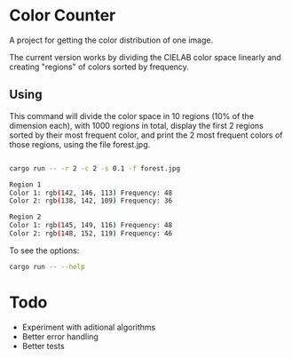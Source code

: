 # Color Counter

A project for getting the color distribution of one image.

The current version works by dividing the CIELAB color space linearly and creating "regions" of colors sorted by frequency.

## Using
This command will divide the color space in 10 regions (10% of the dimension each), with 1000 regions in total, display the first 2 regions sorted by their most frequent color, and print the 2 most frequent colors of those regions, using the file forest.jpg.

```bash

cargo run -- -r 2 -c 2 -s 0.1 -f forest.jpg

Region 1
Color 1: rgb(142, 146, 113) Frequency: 48
Color 2: rgb(138, 142, 109) Frequency: 36

Region 2
Color 1: rgb(145, 149, 116) Frequency: 48
Color 2: rgb(148, 152, 119) Frequency: 46
```

To see the options:
```bash
cargo run -- --help
```

# Todo
- Experiment with aditional algorithms
- Better error handling
- Better tests
